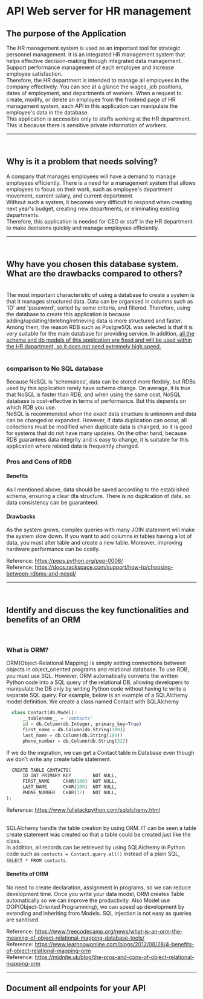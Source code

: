 # API Web server for HR management
## The purpose of the Application
The HR management system is used as an important tool for strategic personnel management. It is an integrated HR management system that helps effective decision-making through integrated data management. Support performance management of each employee and increase employee satisfaction.<br>Therefore, the HR department is intended to manage all employees in the company effectively. You can see at a glance the wages, job positions, dates of employment, and departments of workers. When a request to create, modify, or delete an employee from the frontend page of HR management system, each API in this application can manipulate the employee's data in the database.<br>
This application is accessible only to staffs working at the HR department. This is because there is sensitive private information of workers.

----
<br>

## Why is it a problem that needs solving?
A company that manages employees will have a demand to manage employees efficiently. There is a need for a management system that allows employees to focus on their work, such as employee's department movement, current salary, and current department.<br>
Without such a system, it becomes very difficult to respond when creating next year's budget, creating new departments, or eliminating existing departments.<br> Therefore, this application is needed for CEO or staff in the HR department to make decisions quickly and manage employees efficiently.

----
<br>

## Why have you chosen this database system. What are the drawbacks compared to others?
<br>
The most important characteristic of using a database to create a system is that it manages structured data. Data can be organised in columns such as 'ID' and 'password', sorted by some criteria, and filtered. Therefore, using the database to create this application is because adding/updating/deleting/retrieving data is more structured and faster. Among them, the reason RDB such as PostgreSQL was selected is that it is very suitable for the main database for providing service. In addition, <u>all the schema and db models of this application are fixed and will be used within the HR dapartment, so it does not need extremely high speed.</u> 
<br><br>

### comparison to No SQL database 

Because NoSQL is 'schemaless', data can be stored more flexibly, but RDBs used by this application rarely have schema change. On average, it is true that NoSQL is faster than RDB, and when using the same cost, NoSQL database is cost-effective in terms of performance. But this depends on which RDB you use.<br>
NoSQL is recommended when the exact data structure is unknown and data can be changed or expanded. However, if data duplication can occur, all collections must be modified when duplicate data is changed, so it is good for systems that do not have many updates. On the other hand, because RDB guarantees data integrity and is easy to change, it is suitable for this application where related data is frequently changed.

### Pros and Cons of RDB

#### Benefits
As I mentioned above, data should be saved according to the established schema, ensuring a clear dta structure. There is no duplication of data, so data consistency can be guaranteed.

#### Drawbacks
As the system grows, complex queries with many JOIN statement will make the system slow down. If you want to add columns in tables having a lot of data, you must alter table and create a new table. Moreover, improving hardware performance can be costly.

Reference: https://peps.python.org/pep-0008/ <br>
Reference: https://docs.rackspace.com/support/how-to/choosing-between-rdbms-and-nosql/
____
<br>

## Identify and discuss the key functionalities and benefits of an ORM
<br>

### What is ORM?
ORM(Object-Relational Mapping) is simply setting connections between objects in object_oriented programs and relational database. To use RDB, you must use SQL. However, ORM automatically converts the written Python code into a SQL query of the relational DB, allowing developers to manipulate the DB only by writing Python code without having to write a separate SQL query. For example, below is an example of a SQLAlchemy model definition. We create a class named Contact with SQLAlchemy
```py 
  class Contact(db.Model):
      __tablename__ = 'contacts'
      id = db.Column(db.Integer, primary_key=True)
      first_name = db.Column(db.String(100))
      last_name = db.Column(db.String(100))
      phone_number = db.Column(db.String(32)) 
```
If we do the migration, we can get a Contact table in Database even though we don't write any create table statement. 
```py
  CREATE TABLE CONTACTS(
      ID INT PRIMARY KEY        NOT NULL,
      FIRST_NAME     CHAR(100)  NOT NULL,
      LAST_NAME      CHAR(100)  NOT NULL,
      PHONE_NUMBER   CHAR(32)   NOT NULL,
);
```
Reference: https://www.fullstackpython.com/sqlalchemy.html<br><br>

SQLAlchemy handle the table creation by using ORM. IT can be seen a table create statement was created so that a table could be created just like the class.<br>
In addition, all records can be retrieved by using SQLAlchemy in Python code such as `contacts = Contact.query.all()` instead of a plain SQL, `SELECT * FROM contacts`. 

#### Benefits of ORM
No need to create declaration, assignment in programs, so we can reduce development time. Once you write your data model, ORM creates Table automatically so we can improve the productivity. Also Model use OOP(Object-Oriented Programming), we can speed up development by extending and inheriting from Models. SQL injection is not easy as queries are sanitised.<br>

Reference: https://www.freecodecamp.org/news/what-is-an-orm-the-meaning-of-object-relational-mapping-database-tools/<br>
Reference: https://www.learnnowonline.com/blogs/2012/08/28/4-benefits-of-object-relational-mapping-orm<br>
Reference: https://midnite.uk/blog/the-pros-and-cons-of-object-relational-mapping-orm


-----

## Document all endpoints for your API

<br>
